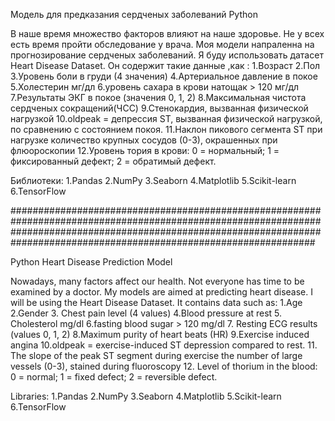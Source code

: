 Модель для предказания сердченых заболеваний Python

В наше время множество факторов влияют на наше здоровье. Не у всех есть время пройти обследование у врача. Моя модели напраленна на прогнозирование сердченых заболеваний. Я буду использовать датасет Heart Disease Dataset. Он содержит такие данные ,как :
1.Возраст
2.Пол
3.Уровень боли в груди (4 значения)
4.Артериальное давление в покое
5.Холестерин мг/дл
6.уровень сахара в крови натощак > 120 мг/дл
7.Результаты ЭКГ в покое (значения 0, 1, 2)
8.Максимальная чистота сердченых сокращений(ЧСС)
9.Стенокардия, вызванная физической нагрузкой
10.oldpeak = депрессия ST, вызванная физической нагрузкой, по сравнению с состоянием покоя.
11.Наклон пикового сегмента ST при нагрузке количество крупных сосудов (0-3), окрашенных при флюороскопии
12.Уровень тория в крови: 0 = нормальный; 1 = фиксированный дефект; 2 = обратимый дефект.

Библиотеки:
1.Pandas
2.NumPy
3.Seaborn
4.Matplotlib
5.Scikit-learn
6.TensorFlow



###############################################################################################################################################################################################################################

Python Heart Disease Prediction Model

Nowadays, many factors affect our health. Not everyone has time to be examined by a doctor. My models are aimed at predicting heart disease. I will be using the Heart Disease Dataset. It contains data such as:
1.Age
2.Gender
3. Chest pain level (4 values)
4.Blood pressure at rest
5. Cholesterol mg/dl
6.fasting blood sugar > 120 mg/dl
7. Resting ECG results (values ​​0, 1, 2)
8.Maximum purity of heart beats (HR)
9.Exercise induced angina
10.oldpeak = exercise-induced ST depression compared to rest.
11. The slope of the peak ST segment during exercise the number of large vessels (0-3), stained during fluoroscopy
12. Level of thorium in the blood: 0 = normal; 1 = fixed defect; 2 = reversible defect.

Libraries:
1.Pandas
2.NumPy
3.Seaborn
4.Matplotlib
5.Scikit-learn
6.TensorFlow
